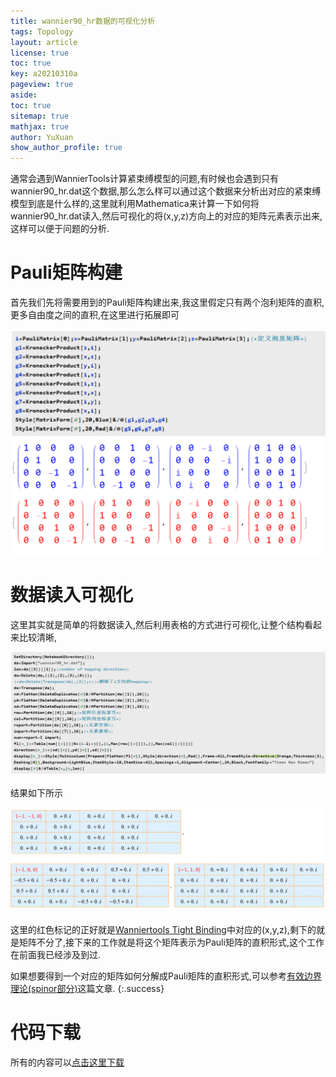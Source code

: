 ```yaml
---
title: wannier90_hr数据的可视化分析
tags: Topology
layout: article
license: true
toc: true
key: a20210310a
pageview: true
aside:
toc: true
sitemap: true
mathjax: true
author: YuXuan
show_author_profile: true
---
```

通常会遇到WannierTools计算紧束缚模型的问题,有时候也会遇到只有wannier90_hr.dat这个数据,那么怎么样可以通过这个数据来分析出对应的紧束缚模型到底是什么样的,这里就利用Mathematica来计算一下如何将wannier90_hr.dat读入,然后可视化的将(x,y,z)方向上的对应的矩阵元素表示出来,这样可以便于问题的分析.
<!--more-->
# Pauli矩阵构建
首先我们先将需要用到的Pauli矩阵构建出来,我这里假定只有两个泡利矩阵的直积,更多自由度之间的直积,在这里进行拓展即可

![png](/assets/images/wannierTools/wannier1.png)


# 数据读入可视化
这里其实就是简单的将数据读入,然后利用表格的方式进行可视化,让整个结构看起来比较清晰,

![png](/assets/images/wannierTools/wannier2.png)

结果如下所示

![png](/assets/images/wannierTools/wannier3.png)

这里的红色标记的正好就是[Wanniertools Tight Binding](https://yxli8023.github.io/2021/03/10/WannierTools-Tight-Binding.html)中对应的(x,y,z),剩下的就是矩阵不分了,接下来的工作就是将这个矩阵表示为Pauli矩阵的直积形式,这个工作在前面我已经涉及到过.

如果想要得到一个对应的矩阵如何分解成Pauli矩阵的直积形式,可以参考[有效边界理论(spinor部分)](https://yxli8023.github.io/2021/01/22/Effective-Edge-Theory-spinor.html)这篇文章.
{:.success}

# 代码下载
所有的内容可以[点击这里下载](/assets/data/wannier90hr.nb)